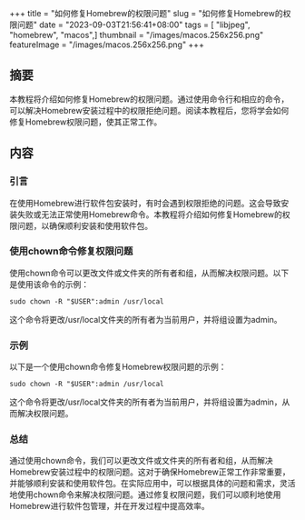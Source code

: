 +++
title = "如何修复Homebrew的权限问题"
slug = "如何修复Homebrew的权限问题"
date = "2023-09-03T21:56:41+08:00"
tags = [ "libjpeg", "homebrew", "macos",]
thumbnail = "/images/macos.256x256.png"
featureImage = "/images/macos.256x256.png"
+++


## 摘要
本教程将介绍如何修复Homebrew的权限问题。通过使用命令行和相应的命令，可以解决Homebrew安装过程中的权限拒绝问题。阅读本教程后，您将学会如何修复Homebrew权限问题，使其正常工作。

## 内容

### 引言
在使用Homebrew进行软件包安装时，有时会遇到权限拒绝的问题。这会导致安装失败或无法正常使用Homebrew命令。本教程将介绍如何修复Homebrew的权限问题，以确保顺利安装和使用软件包。

### 使用chown命令修复权限问题
使用chown命令可以更改文件或文件夹的所有者和组，从而解决权限问题。以下是使用该命令的示例：

```shell
sudo chown -R "$USER":admin /usr/local
```

这个命令将更改/usr/local文件夹的所有者为当前用户，并将组设置为admin。

### 示例
以下是一个使用chown命令修复Homebrew权限问题的示例：

```shell
sudo chown -R "$USER":admin /usr/local
```

这个命令将更改/usr/local文件夹的所有者为当前用户，并将组设置为admin，从而解决权限问题。

### 总结
通过使用chown命令，我们可以更改文件或文件夹的所有者和组，从而解决Homebrew安装过程中的权限问题。这对于确保Homebrew正常工作非常重要，并能够顺利安装和使用软件包。在实际应用中，可以根据具体的问题和需求，灵活地使用chown命令来解决权限问题。通过修复权限问题，我们可以顺利地使用Homebrew进行软件包管理，并在开发过程中提高效率。


